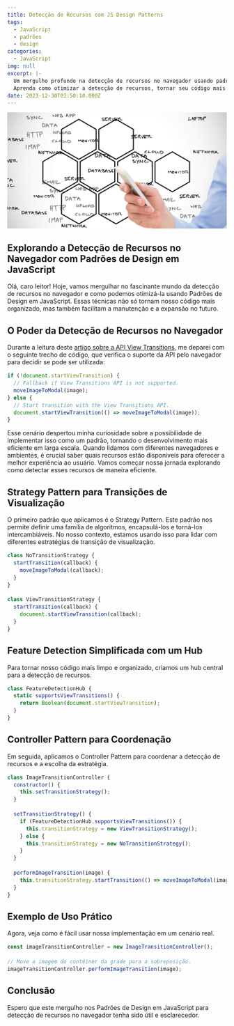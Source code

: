 ```yaml
---
title: Detecção de Recursos com JS Design Patterns
tags:
  - JavaScript
  - padrões
  - design
categories:
  - JavaScript
img: null
excerpt: |-
  Um mergulho profundo na detecção de recursos no navegador usando padrões de design em JavaScript.
  Aprenda como otimizar a detecção de recursos, tornar seu código mais organizado e melhorar a manutenção e expansão futura.
date: 2023-12-30T02:50:10.000Z
---
```


![Ilustração de uma estrutura de software. Um padrão de formas hexagonais rodeado de termos relacionados.](/img/blog/software-hive-structure.jpg)

## Explorando a Detecção de Recursos no Navegador com Padrões de Design em JavaScript

Olá, caro leitor! Hoje, vamos mergulhar no fascinante mundo da detecção de recursos no navegador e como podemos otimizá-la usando Padrões de Design em JavaScript. Essas técnicas não só tornam nosso código mais organizado, mas também facilitam a manutenção e a expansão no futuro.

## O Poder da Detecção de Recursos no Navegador

Durante a leitura deste [artigo sobre a API View Transitions](https://www.smashingmagazine.com/2023/12/view-transitions-api-ui-animations-part1/), me deparei com o seguinte trecho de código, que verifica o suporte da API pelo navegador para decidir se pode ser utilizada:

```javascript
if (!document.startViewTransition) {
  // Fallback if View Transitions API is not supported.
  moveImageToModal(image);
} else {
  // Start transition with the View Transitions API.
  document.startViewTransition(() => moveImageToModal(image));
}
```

Esse cenário despertou minha curiosidade sobre a possibilidade de implementar isso como um padrão, tornando o desenvolvimento mais eficiente em larga escala. Quando lidamos com diferentes navegadores e ambientes, é crucial saber quais recursos estão disponíveis para oferecer a melhor experiência ao usuário. Vamos começar nossa jornada explorando como detectar esses recursos de maneira eficiente.

## Strategy Pattern para Transições de Visualização

O primeiro padrão que aplicamos é o Strategy Pattern. Este padrão nos permite definir uma família de algoritmos, encapsulá-los e torná-los intercambiáveis. No nosso contexto, estamos usando isso para lidar com diferentes estratégias de transição de visualização.

```javascript
class NoTransitionStrategy {
  startTransition(callback) {
    moveImageToModal(callback);
  }
}

class ViewTransitionStrategy {
  startTransition(callback) {
    document.startViewTransition(callback);
  }
}
```

## Feature Detection Simplificada com um Hub

Para tornar nosso código mais limpo e organizado, criamos um hub central para a detecção de recursos.

```javascript
class FeatureDetectionHub {
  static supportsViewTransitions() {
    return Boolean(document.startViewTransition);
  }
}
```

## Controller Pattern para Coordenação

Em seguida, aplicamos o Controller Pattern para coordenar a detecção de recursos e a escolha da estratégia.

```javascript
class ImageTransitionController {
  constructor() {
    this.setTransitionStrategy();
  }

  setTransitionStrategy() {
    if (FeatureDetectionHub.supportsViewTransitions()) {
      this.transitionStrategy = new ViewTransitionStrategy();
    } else {
      this.transitionStrategy = new NoTransitionStrategy();
    }
  }

  performImageTransition(image) {
    this.transitionStrategy.startTransition(() => moveImageToModal(image));
  }
}
```

## Exemplo de Uso Prático

Agora, veja como é fácil usar nossa implementação em um cenário real.

```javascript
const imageTransitionController = new ImageTransitionController();

// Move a imagem do contêiner da grade para a sobreposição.
imageTransitionController.performImageTransition(image);
```

## Conclusão

Espero que este mergulho nos Padrões de Design em JavaScript para detecção de recursos no navegador tenha sido útil e esclarecedor.
